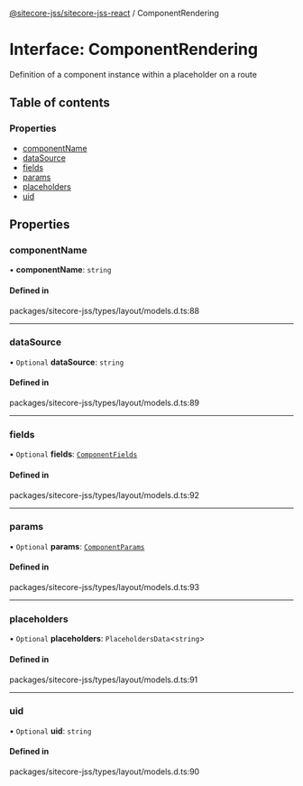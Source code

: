[@sitecore-jss/sitecore-jss-react](../README.md) / ComponentRendering

# Interface: ComponentRendering

Definition of a component instance within a placeholder on a route

## Table of contents

### Properties

- [componentName](ComponentRendering.md#componentname)
- [dataSource](ComponentRendering.md#datasource)
- [fields](ComponentRendering.md#fields)
- [params](ComponentRendering.md#params)
- [placeholders](ComponentRendering.md#placeholders)
- [uid](ComponentRendering.md#uid)

## Properties

### componentName

• **componentName**: `string`

#### Defined in

packages/sitecore-jss/types/layout/models.d.ts:88

___

### dataSource

• `Optional` **dataSource**: `string`

#### Defined in

packages/sitecore-jss/types/layout/models.d.ts:89

___

### fields

• `Optional` **fields**: [`ComponentFields`](ComponentFields.md)

#### Defined in

packages/sitecore-jss/types/layout/models.d.ts:92

___

### params

• `Optional` **params**: [`ComponentParams`](ComponentParams.md)

#### Defined in

packages/sitecore-jss/types/layout/models.d.ts:93

___

### placeholders

• `Optional` **placeholders**: `PlaceholdersData`\<`string`\>

#### Defined in

packages/sitecore-jss/types/layout/models.d.ts:91

___

### uid

• `Optional` **uid**: `string`

#### Defined in

packages/sitecore-jss/types/layout/models.d.ts:90
